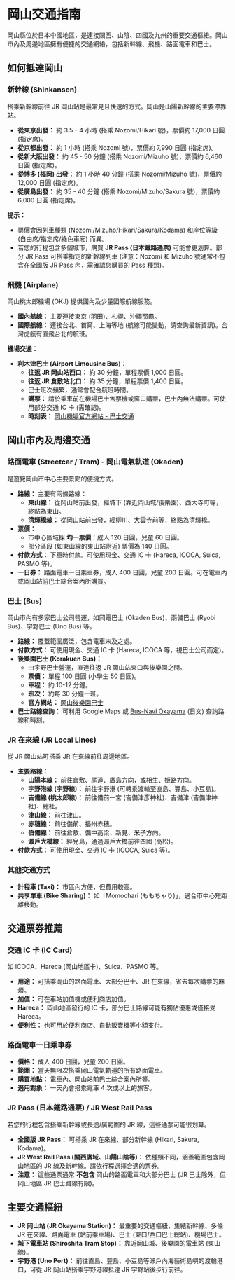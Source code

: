 # 岡山交通指南

岡山縣位於日本中國地區，是連接關西、山陰、四國及九州的重要交通樞紐。岡山市內及周邊地區擁有便捷的交通網絡，包括新幹線、飛機、路面電車和巴士。

## 如何抵達岡山

### 新幹線 (Shinkansen)

搭乘新幹線前往 JR 岡山站是最常見且快速的方式。岡山是山陽新幹線的主要停靠站。

- **從東京出發：** 約 3.5 - 4 小時 (搭乘 Nozomi/Hikari 號)，票價約 17,000 日圓 (指定席)。
- **從京都出發：** 約 1 小時 (搭乘 Nozomi 號)，票價約 7,990 日圓 (指定席)。
- **從新大阪出發：** 約 45 - 50 分鐘 (搭乘 Nozomi/Mizuho 號)，票價約 6,460 日圓 (指定席)。
- **從博多 (福岡) 出發：** 約 1 小時 40 分鐘 (搭乘 Nozomi/Mizuho 號)，票價約 12,000 日圓 (指定席)。
- **從廣島出發：** 約 35 - 40 分鐘 (搭乘 Nozomi/Mizuho/Sakura 號)，票價約 6,000 日圓 (指定席)。

**提示：**

- 票價會因列車種類 (Nozomi/Mizuho/Hikari/Sakura/Kodama) 和座位等級 (自由席/指定席/綠色車廂) 而異。
- 若您的行程包含多個城市，購買 **JR Pass (日本鐵路通票)** 可能會更划算。部分 JR Pass 可搭乘指定的新幹線列車 (注意：Nozomi 和 Mizuho 號通常不包含在全國版 JR Pass 內，需確認您購買的 Pass 種類)。

### 飛機 (Airplane)

岡山桃太郎機場 (OKJ) 提供國內及少量國際航線服務。

- **國內航線：** 主要連接東京 (羽田)、札幌、沖繩那霸。
- **國際航線：** 連接台北、首爾、上海等地 (航線可能變動，請查詢最新資訊)。台灣虎航有直飛台北的航班。

**機場交通：**

- **利木津巴士 (Airport Limousine Bus)：**
  - **往返 JR 岡山站西口：** 約 30 分鐘，單程票價 1,000 日圓。
  - **往返 JR 倉敷站北口：** 約 35 分鐘，單程票價 1,400 日圓。
  - 巴士班次頻繁，通常會配合航班時間。
  - **購票：** 請於乘車前在機場巴士售票機或窗口購票，巴士內無法購票。可使用部分交通 IC 卡 (需確認)。
  - **時刻表：** [岡山機場官方網站 - 巴士交通](https://www.okayama-airport.org/tw/access/bus)

## 岡山市內及周邊交通

### 路面電車 (Streetcar / Tram) - 岡山電氣軌道 (Okaden)

是遊覽岡山市中心主要景點的便捷方式。

- **路線：** 主要有兩條路線：
  - **東山線：** 從岡山站前出發，經城下 (靠近岡山城/後樂園)、西大寺町等，終點為東山。
  - **清輝橋線：** 從岡山站前出發，經柳川、大雲寺前等，終點為清輝橋。
- **票價：**
  - 市中心區域採 **均一票價**：成人 120 日圓，兒童 60 日圓。
  - 部分區段 (如東山線的東山站附近) 票價為 140 日圓。
- **付款方式：** 下車時付款。可使用現金、交通 IC 卡 (Hareca, ICOCA, Suica, PASMO 等)。
- **一日券：** 路面電車一日乘車券，成人 400 日圓，兒童 200 日圓。可在電車內或岡山站前巴士綜合案內所購買。

### 巴士 (Bus)

岡山市內有多家巴士公司營運，如岡電巴士 (Okaden Bus)、兩備巴士 (Ryobi Bus)、宇野巴士 (Uno Bus) 等。

- **路線：** 覆蓋範圍廣泛，包含電車未及之處。
- **付款方式：** 可使用現金、交通 IC 卡 (Hareca, ICOCA 等，視巴士公司而定)。
- **後樂園巴士 (Korakuen Bus)：**
  - 由宇野巴士營運，直達往返 JR 岡山站東口與後樂園之間。
  - **票價：** 單程 100 日圓 (小學生 50 日圓)。
  - **車程：** 約 10-12 分鐘。
  - **班次：** 約每 30 分鐘一班。
  - **官方網站：** [岡山後樂園巴士](https://korakuen-bus.jp/)
- **巴士路線查詢：** 可利用 Google Maps 或 [Bus-Navi Okayama](https://www.bus-navi.com/pc/) (日文) 查詢路線和時刻。

### JR 在來線 (JR Local Lines)

從 JR 岡山站可搭乘 JR 在來線前往周邊地區。

- **主要路線：**
  - **山陽本線：** 前往倉敷、尾道、廣島方向，或相生、姬路方向。
  - **宇野港線 (宇野線)：** 前往宇野港 (可轉乘渡輪至直島、豐島、小豆島)。
  - **吉備線 (桃太郎線)：** 前往備前一宮 (吉備津彥神社)、吉備津 (吉備津神社)、總社。
  - **津山線：** 前往津山。
  - **赤穗線：** 前往備前、播州赤穗。
  - **伯備線：** 前往倉敷、備中高梁、新見、米子方向。
  - **瀨戶大橋線：** 經兒島，通過瀨戶大橋前往四國 (高松)。
- **付款方式：** 可使用現金、交通 IC 卡 (ICOCA, Suica 等)。

### 其他交通方式

- **計程車 (Taxi)：** 市區內方便，但費用較高。
- **共享單車 (Bike Sharing)：** 如「Momochari (ももちゃり)」，適合市中心短距離移動。

## 交通票券推薦

### 交通 IC 卡 (IC Card)

如 ICOCA、Hareca (岡山地區卡)、Suica、PASMO 等。

- **用途：** 可搭乘岡山的路面電車、大部分巴士、JR 在來線，省去每次購票的麻煩。
- **加值：** 可在車站加值機或便利商店加值。
- **Hareca：** 岡山地區發行的 IC 卡，部分巴士路線可能有獨佔優惠或僅接受 Hareca。
- **便利性：** 也可用於便利商店、自動販賣機等小額支付。

### 路面電車一日乘車券

- **價格：** 成人 400 日圓，兒童 200 日圓。
- **範圍：** 當天無限次搭乘岡山電氣軌道的所有路面電車。
- **購買地點：** 電車內、岡山站前巴士綜合案內所等。
- **適用對象：** 一天內會搭乘電車 4 次或以上的旅客。

### JR Pass (日本鐵路通票) / JR West Rail Pass

若您的行程包含搭乘新幹線或長途/廣範圍的 JR 線，這些通票可能很划算。

- **全國版 JR Pass：** 可搭乘 JR 在來線、部分新幹線 (Hikari, Sakura, Kodama)。
- **JR West Rail Pass (關西廣域、山陽山陰等)：** 依種類不同，涵蓋範圍包含岡山地區的 JR 線及新幹線。請依行程選擇合適的票券。
- **注意：** 這些通票通常 **不包含** 岡山的路面電車和大部分巴士 (JR 巴士除外，但岡山地區 JR 巴士路線有限)。

## 主要交通樞紐

- **JR 岡山站 (JR Okayama Station)：** 最重要的交通樞紐，集結新幹線、多條 JR 在來線、路面電車 (站前乘車場)、巴士 (東口/西口巴士總站)、機場巴士。
- **城下電車站 (Shiroshita Tram Stop)：** 靠近岡山城、後樂園的電車站 (東山線)。
- **宇野港 (Uno Port)：** 前往直島、豐島、小豆島等瀨戶內海藝術島嶼的渡輪港口，可從 JR 岡山站搭乘宇野港線抵達 JR 宇野站後步行前往。
